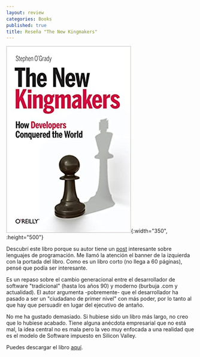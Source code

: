 ```yaml
---
layout: review
categories: Books
published: true
title: Reseña "The New Kingmakers"
---
```

![](/assets/thenewkingmakers.jpg){:width="350", :height="500"}

Descubrí este libro porque su autor tiene un [post](https://redmonk.com/sogrady/2020/02/28/language-rankings-1-20) interesante sobre lenguajes de programación. Me llamó la atención el banner de la izquierda con la portada del libro. Como es un libro corto (no llega a 60 páginas), pensé que podía ser interesante.

Es un repaso sobre el cambio generacional entre el desarrollador de software "tradicional" (hasta los años 90) y moderno (burbuja .com y actualidad). El autor argumenta -pobremente- que el desarrollador ha pasado a ser un "ciudadano de primer nivel" con más poder, por lo tanto al que hay que persuadir en lugar del ejecutivo de antaño.

No me ha gustado demasiado. Si hubiese sido un libro más largo, no creo que lo hubiese acabado. Tiene alguna anécdota empresarial que no está mal, la idea central no es mala pero la veo muy enfocada a una realidad que es el modelo de Software impuesto en Silicon Valley.

Puedes descargar el libro [aquí](https://try.newrelic.com/rs/newrelic/images/The_New_Kingmakers.pdf).

